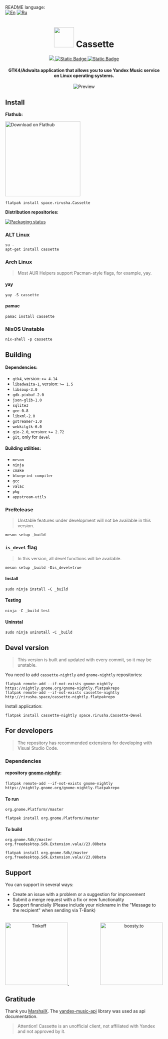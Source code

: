 README language: \
[![En](https://img.shields.io/badge/en-green)](README.md)
[![Ru](https://img.shields.io/badge/ru-gray)](docs/README-ru.md)

<div align="center">
  <h1>
    <img
      src="data/icons/hicolor/scalable/apps/space.rirusha.Cassette.svg"
      height="64"
    />
    Cassette
  </h1>

  <a href="https://stopthemingmy.app">
    <img src="https://stopthemingmy.app/badge.svg"/>
  </a>

  <a href="https://t.me/CassetteGNOME_Devlog">
    <img alt="Static Badge" src="https://img.shields.io/badge/Channel-blue?style=flat&logo=telegram">
  </a>

  <a href="https://t.me/CassetteGNOME_Devlog">
    <img alt="Static Badge" src="https://img.shields.io/badge/Chat-blue?style=flat&logo=telegram">
  </a>
</div>

<div align="center"><h4>GTK4/Adwaita application that allows you to use Yandex Music service on Linux operating systems.</h4></div>

<div align="center">
  <img src="data/images/1-liked-view.png" alt="Preview"/>
</div>

## Install

**Flathub:**

<a href="https://flathub.org/apps/details/space.rirusha.Cassette">
  <img width='240' alt='Download on Flathub' src='https://flathub.org/assets/badges/flathub-badge-en.svg'/>
</a>

```shell
flatpak install space.rirusha.Cassette
```

**Distribution repositories:**

[![Packaging status](https://repology.org/badge/vertical-allrepos/cassette.svg)](https://repology.org/project/cassette/versions)

### ALT Linux
```shell
su -
apt-get install cassette
```

### Arch Linux

> Most AUR Helpers support Pacman-style flags, for example, yay.

#### yay
```shell
yay -S cassette
```

#### pamac
```shell
pamac install cassette
```

### NixOS Unstable	
```shell
nix-shell -p cassette
```

## Building

#### Dependencies:

* `gtk4`, version: `>= 4.14`
* `libadwaita-1`, version: `>= 1.5`
* `libsoup-3.0`
* `gdk-pixbuf-2.0`
* `json-glib-1.0`
* `sqlite3`
* `gee-0.8`
* `libxml-2.0`
* `gstreamer-1.0`
* `webkitgtk-6.0`
* `gio-2.0`, version: `>= 2.72`
* `git`, only for `devel`

#### Building utilities:

* `meson`
* `ninja`
* `cmake`
* `blueprint-compiler`
* `gcc`
* `valac`
* `pkg`
* `appstream-utils`

### PreRelease

> Unstable features under development will not be available in this version.
```shell
meson setup _build
```

### `is_devel` flag

> In this version, all devel functions will be available.
```shell
meson setup _build -Dis_devel=true
```

#### Install
```shell
sudo ninja install -C _build
```

#### Testing
```shell
ninja -C _build test
```

#### Uninstal
```shell
sudo ninja uninstall -C _build
```

## Devel version

> This version is built and updated with every commit, so it may be unstable.

You need to add `cassette-nightly` and `gnome-nightly` repositories:

```shell
flatpak remote-add --if-not-exists gnome-nightly https://nightly.gnome.org/gnome-nightly.flatpakrepo
flatpak remote-add --if-not-exists cassette-nightly http://rirusha.space/cassette-nightly.flatpakrepo
```

Install application:

```shell
flatpak install cassette-nightly space.rirusha.Cassette-Devel
```

## For developers

> The repository has recommended extensions for developing with Visual Studio Code.

### Dependencies

#### repository [gnome-nightly](https://wiki.gnome.org/Apps/Nightly):
```shell
flatpak remote-add --if-not-exists gnome-nightly https://nightly.gnome.org/gnome-nightly.flatpakrepo
```

#### To run
`org.gnome.Platform//master`
```shell
flatpak install org.gnome.Platform//master
```

#### To build
`org.gnome.Sdk//master` \
`org.freedesktop.Sdk.Extension.vala//23.08beta`
```shell
flatpak install org.gnome.Sdk//master org.freedesktop.Sdk.Extension.vala//23.08beta
```

## Support

You can support in several ways:
- Create an issue with a problem or a suggestion for improvement
- Submit a merge request with a fix or new functionality
- Support financially (Please include your nickname in the "Message to the recipient" when sending via T-Bank)

<br>

<div align="center">
  <a href="https://www.tbank.ru/cf/21GCxLuFuE9" style="margin-right: 100px;">
    <img height="200" src="assets/tbank.png" alt="Tinkoff">
  </a>
  <a href="https://boosty.to/rirusha/donate">
    <img height="200" src="assets/boosty.png" alt="boosty.to">
  </a>
</div>

## Gratitude
Thank you [MarshalX](https://github.com/MarshalX ). The [yandex-music-api](https://github.com/MarshalX/yandex-music-api) library was used as api documentation.

> Attention!
> Cassette is an unofficial client, not affiliated with Yandex and not approved by it.
